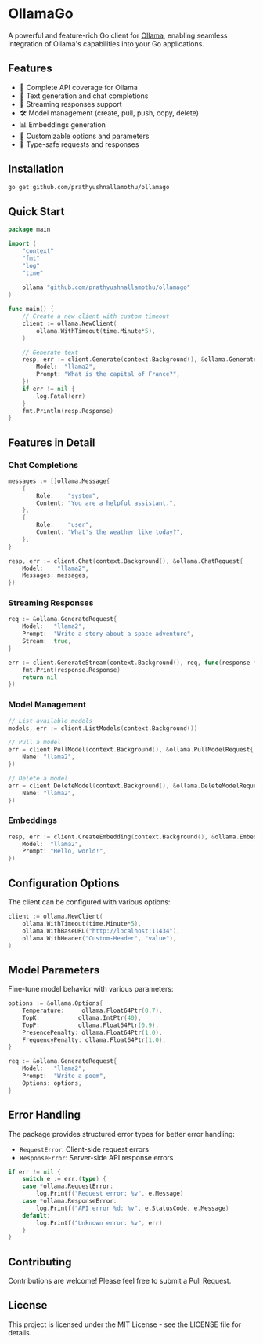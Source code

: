 # OllamaGo

A powerful and feature-rich Go client for [Ollama](https://ollama.com/), enabling seamless integration of Ollama's capabilities into your Go applications.

## Features

- 🚀 Complete API coverage for Ollama
- 💬 Text generation and chat completions
- 🔄 Streaming responses support
- 🛠 Model management (create, pull, push, copy, delete)
- 📊 Embeddings generation
- 🔧 Customizable options and parameters
- 🎯 Type-safe requests and responses

## Installation

```bash
go get github.com/prathyushnallamothu/ollamago
```

## Quick Start

```go
package main

import (
    "context"
    "fmt"
    "log"
    "time"
    
    ollama "github.com/prathyushnallamothu/ollamago"
)

func main() {
    // Create a new client with custom timeout
    client := ollama.NewClient(
        ollama.WithTimeout(time.Minute*5),
    )

    // Generate text
    resp, err := client.Generate(context.Background(), &ollama.GenerateRequest{
        Model:  "llama2",
        Prompt: "What is the capital of France?",
    })
    if err != nil {
        log.Fatal(err)
    }
    fmt.Println(resp.Response)
}
```

## Features in Detail

### Chat Completions

```go
messages := []ollama.Message{
    {
        Role:    "system",
        Content: "You are a helpful assistant.",
    },
    {
        Role:    "user",
        Content: "What's the weather like today?",
    },
}

resp, err := client.Chat(context.Background(), &ollama.ChatRequest{
    Model:    "llama2",
    Messages: messages,
})
```

### Streaming Responses

```go
req := &ollama.GenerateRequest{
    Model:   "llama2",
    Prompt:  "Write a story about a space adventure",
    Stream:  true,
}

err := client.GenerateStream(context.Background(), req, func(response *ollama.GenerateResponse) error {
    fmt.Print(response.Response)
    return nil
})
```

### Model Management

```go
// List available models
models, err := client.ListModels(context.Background())

// Pull a model
err = client.PullModel(context.Background(), &ollama.PullModelRequest{
    Name: "llama2",
})

// Delete a model
err = client.DeleteModel(context.Background(), &ollama.DeleteModelRequest{
    Name: "llama2",
})
```

### Embeddings

```go
resp, err := client.CreateEmbedding(context.Background(), &ollama.EmbedRequest{
    Model:  "llama2",
    Prompt: "Hello, world!",
})
```

## Configuration Options

The client can be configured with various options:

```go
client := ollama.NewClient(
    ollama.WithTimeout(time.Minute*5),
    ollama.WithBaseURL("http://localhost:11434"),
    ollama.WithHeader("Custom-Header", "value"),
)
```

## Model Parameters

Fine-tune model behavior with various parameters:

```go
options := &ollama.Options{
    Temperature:     ollama.Float64Ptr(0.7),
    TopK:           ollama.IntPtr(40),
    TopP:           ollama.Float64Ptr(0.9),
    PresencePenalty: ollama.Float64Ptr(1.0),
    FrequencyPenalty: ollama.Float64Ptr(1.0),
}

req := &ollama.GenerateRequest{
    Model:   "llama2",
    Prompt:  "Write a poem",
    Options: options,
}
```

## Error Handling

The package provides structured error types for better error handling:

- `RequestError`: Client-side request errors
- `ResponseError`: Server-side API response errors

```go
if err != nil {
    switch e := err.(type) {
    case *ollama.RequestError:
        log.Printf("Request error: %v", e.Message)
    case *ollama.ResponseError:
        log.Printf("API error %d: %v", e.StatusCode, e.Message)
    default:
        log.Printf("Unknown error: %v", err)
    }
}
```

## Contributing

Contributions are welcome! Please feel free to submit a Pull Request.

## License

This project is licensed under the MIT License - see the LICENSE file for details.
